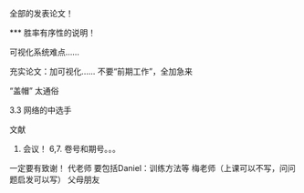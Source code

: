 全部的发表论文！

*** 胜率有序性的说明！

可视化系统难点……

充实论文：加可视化……
不要“前期工作”，全加急来

“盖帽” 太通俗

3.3 网络的中选手


文献
1. 会议！
6,7. 卷号和期号。。。

一定要有致谢！
代老师
要包括Daniel：训练方法等
梅老师（上课可以不写，问问题启发可以写）
父母朋友

